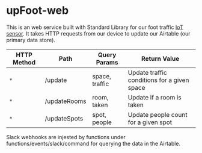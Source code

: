 # upFoot-web

This is an web service built with Standard Library for our foot traffic [IoT sensor](https://github.com/alainlou/upFoot-web). It takes HTTP requests from our device to update our Airtable (our primary data store).

| HTTP Method | Path | Query Params | Return Value |
| ----------- | ---- | ------------ | ------------ |
| `*` | /update | space, traffic | Update traffic conditions for a given space
| `*` | /updateRooms | room, taken | Update if a room is taken
| `*` | /updateSpots | spot, people | Update people count for a given spot

Slack webhooks are injested by functions under functions/events/slack/command for querying the data in the Airtable.
